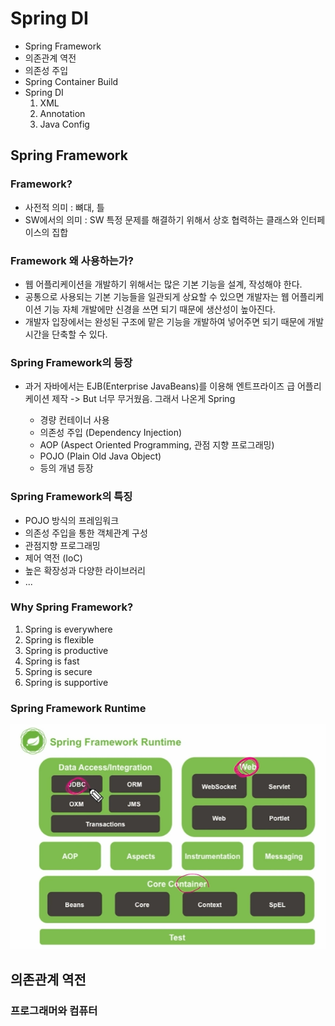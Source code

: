 # Spring DI
- Spring Framework
- 의존관계 역전
- 의존성 주입
- Spring Container Build
- Spring DI
    1. XML
    2. Annotation
    3. Java Config


## Spring Framework
### Framework?
- 사전적 의미 : 뼈대, 틀
- SW에서의 의미 : SW 특정 문제를 해결하기 위해서 상호 협력하는 클래스와 인터페이스의 집합

### Framework 왜 사용하는가?
- 웹 어플리케이션을 개발하기 위해서는 많은 기본 기능을 설계, 작성해야 한다.
- 공통으로 사용되는 기본 기능들을 일관되게 상요할 수 있으면 개발자는 웹 어플리케이션 기능 자체 개발에만 신경을 쓰면 되기 때문에 생산성이 높아진다.
- 개발자 입장에서는 완성된 구조에 맡은 기능을 개발하여 넣어주면 되기 때문에 개발 시간을 단축할 수 있다.

### Spring Framework의 등장
- 과거 자바에서는 EJB(Enterprise JavaBeans)를 이용해 엔트프라이즈 급 어플리케이션 제작
-> But 너무 무거웠음. 그래서 나온게 Spring

    - 경량 컨테이너 사용
    - 의존성 주입 (Dependency Injection)
    - AOP (Aspect Oriented Programming, 관점 지향 프로그래밍)
    - POJO (Plain Old Java Object)
    - 등의 개념 등장

### Spring Framework의 특징
- POJO 방식의 프레임워크
- 의존성 주입을 통한 객체관계 구성
- 관점지향 프로그래밍
- 제어 역전 (IoC)
- 높은 확장성과 다양한 라이브러리
- ...

### Why Spring Framework?
1. Spring is everywhere
2. Spring is flexible
3. Spring is productive
4. Spring is fast
5. Spring is secure
6. Spring is supportive

### Spring Framework Runtime
![alt text](image.png)


## 의존관계 역전
### 프로그래머와 컴퓨터
